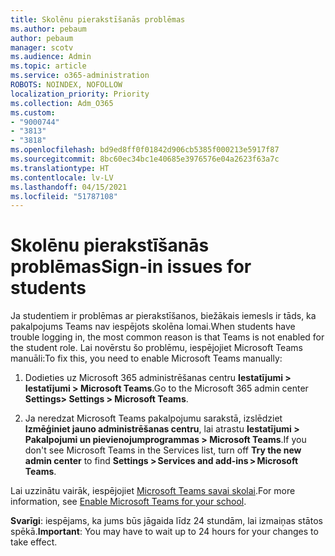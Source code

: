 ```yaml
---
title: Skolēnu pierakstīšanās problēmas
ms.author: pebaum
author: pebaum
manager: scotv
ms.audience: Admin
ms.topic: article
ms.service: o365-administration
ROBOTS: NOINDEX, NOFOLLOW
localization_priority: Priority
ms.collection: Adm_O365
ms.custom:
- "9000744"
- "3813"
- "3818"
ms.openlocfilehash: bd9ed8ff0f01842d906cb5385f000213e5917f87
ms.sourcegitcommit: 8bc60ec34bc1e40685e3976576e04a2623f63a7c
ms.translationtype: HT
ms.contentlocale: lv-LV
ms.lasthandoff: 04/15/2021
ms.locfileid: "51787108"
---
```

# <a name="sign-in-issues-for-students"></a><span data-ttu-id="dd525-102">Skolēnu pierakstīšanās problēmas</span><span class="sxs-lookup"><span data-stu-id="dd525-102">Sign-in issues for students</span></span>

<span data-ttu-id="dd525-103">Ja studentiem ir problēmas ar pierakstīšanos, biežākais iemesls ir tāds, ka pakalpojums Teams nav iespējots skolēna lomai.</span><span class="sxs-lookup"><span data-stu-id="dd525-103">When students have trouble logging in, the most common reason is that Teams is not enabled for the student role.</span></span> <span data-ttu-id="dd525-104">Lai novērstu šo problēmu, iespējojiet Microsoft Teams manuāli:</span><span class="sxs-lookup"><span data-stu-id="dd525-104">To fix this, you need to enable Microsoft Teams manually:</span></span>

1. <span data-ttu-id="dd525-105">Dodieties uz Microsoft 365 administrēšanas centru **Iestatījumi > Iestatījumi > Microsoft Teams**.</span><span class="sxs-lookup"><span data-stu-id="dd525-105">Go to the Microsoft 365 admin center **Settings> Settings > Microsoft Teams**.</span></span> 

2. <span data-ttu-id="dd525-106">Ja neredzat Microsoft Teams pakalpojumu sarakstā, izslēdziet **Izmēģiniet jauno administrēšanas centru**, lai atrastu **Iestatījumi > Pakalpojumi un pievienojumprogrammas > Microsoft Teams**.</span><span class="sxs-lookup"><span data-stu-id="dd525-106">If you don't see Microsoft Teams in the Services list, turn off **Try the new admin center** to find **Settings > Services and add-ins > Microsoft Teams**.</span></span> 

<span data-ttu-id="dd525-107">Lai uzzinātu vairāk, iespējojiet [Microsoft Teams savai skolai](https://docs.microsoft.com/microsoft-365/education/intune-edu-trial/enable-microsoft-teams#enable-microsoft-teams-for-your-school-1).</span><span class="sxs-lookup"><span data-stu-id="dd525-107">For more information, see [Enable Microsoft Teams for your school](https://docs.microsoft.com/microsoft-365/education/intune-edu-trial/enable-microsoft-teams#enable-microsoft-teams-for-your-school-1).</span></span> 

<span data-ttu-id="dd525-108">**Svarīgi**: iespējams, ka jums būs jāgaida līdz 24 stundām, lai izmaiņas stātos spēkā.</span><span class="sxs-lookup"><span data-stu-id="dd525-108">**Important**: You may have to wait up to 24 hours for your changes to take effect.</span></span>

 
